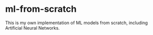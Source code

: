 # ml-from-scratch
This is my own implementation of ML models from scratch, including Artificial Neural Networks.
